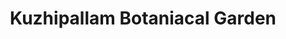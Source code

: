 ---
title: "Kuzhipallam Botaniacal Garden"
url: /trivandrum/kuzhipallam-botaniacal-garden-attaramoola/
shop: garden centre
---